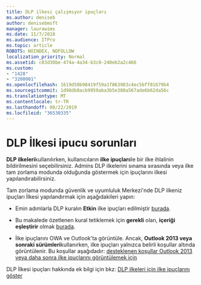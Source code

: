 ```yaml
---
title: DLP ilkesi çalışmıyor ipuçları
ms.author: deniseb
author: denisebmsft
manager: laurawims
ms.date: 11/7/2018
ms.audience: ITPro
ms.topic: article
ROBOTS: NOINDEX, NOFOLLOW
localization_priority: Normal
ms.assetid: c03d30be-474a-4a34-b3c0-240eb2a2c466
ms.custom:
- "1428"
- "3200001"
ms.openlocfilehash: 1619d50b98419f59a1f863983c4ec5bff01679b4
ms.sourcegitcommit: 1d98db8acb9959aba3b5e308a567ade6b62da56c
ms.translationtype: MT
ms.contentlocale: tr-TR
ms.lasthandoff: 08/22/2019
ms.locfileid: "36530335"
---
```

# <a name="dlp-policy-tip-issues"></a>DLP İlkesi ipucu sorunları

**DLP ilkeleri**kullanılırken, kullanıcıların **ilke ipuçları**ile bir ilke ihlalinin bildirilmesini seçebilirsiniz. Admins DLP ilkelerini sınama sırasında veya ilke tam zorlama modunda olduğunda göstermek için ipuçlarını ilkesi yapılandırabilirsiniz.
  
Tam zorlama modunda güvenlik ve uyumluluk Merkezi'nde DLP ilkeniz ipuçları İlkesi yapılandırmak için aşağıdakileri yapın:
  
- Emin adımlarla DLP kuralın **Etkin** ilke ipuçları edilmiştir [burada](https://docs.microsoft.com/office365/securitycompliance/use-notifications-and-policy-tips).

- Bu makalede özetlenen kural tetiklemek için **gerekli** olan, **içeriği eşleştirir** olmak [burada](https://docs.microsoft.com/office365/securitycompliance/what-the-sensitive-information-types-look-for).

- İlke ipuçlarını OWA ve Outlook'ta görüntüle. Ancak, **Outlook 2013 veya sonraki sürümleri**kullanırken, ilke ipuçları yalnızca belirli koşullar altında görüntülenir. Bu koşullar aşağıdadır: [desteklenen koşullar Outlook 2013 veya daha sonra ilke ipuçlarını görüntülemek için](https://docs.microsoft.com/office365/securitycompliance/use-notifications-and-policy-tips#outlook-2013-and-later-supports-showing-policy-tips-for-only-some-conditions)

DLP İlkesi ipuçları hakkında ek bilgi için bkz: [DLP ilkeleri için ilke ipuçlarını göster](https://docs.microsoft.com/office365/securitycompliance/use-notifications-and-policy-tips)
  